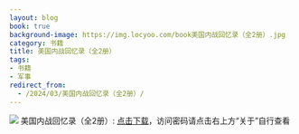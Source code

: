 ```yaml
---
layout: blog
book: true
background-image: https://img.locyoo.com/book美国内战回忆录（全2册）.jpg
category: 书籍
title: 美国内战回忆录（全2册）
tags:
- 书籍
- 军事
redirect_from:
  - /2024/03/美国内战回忆录（全2册）/
---
```

![](https://img.locyoo.com/book美国内战回忆录（全2册）.jpg)
美国内战回忆录（全2册）: <a name = "ref1" href="https://url18.ctfile.com/f/50983618-1377644791-c30159?p=3619">点击下载</a>，访问密码请点击右上方“关于”自行查看